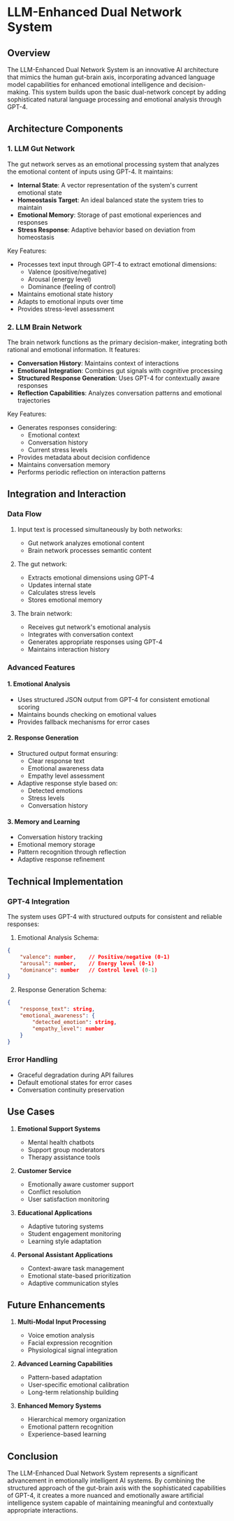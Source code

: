 # LLM-Enhanced Dual Network System

## Overview
The LLM-Enhanced Dual Network System is an innovative AI architecture that mimics the human gut-brain axis, incorporating advanced language model capabilities for enhanced emotional intelligence and decision-making. This system builds upon the basic dual-network concept by adding sophisticated natural language processing and emotional analysis through GPT-4.

## Architecture Components

### 1. LLM Gut Network
The gut network serves as an emotional processing system that analyzes the emotional content of inputs using GPT-4. It maintains:

- **Internal State**: A vector representation of the system's current emotional state
- **Homeostasis Target**: An ideal balanced state the system tries to maintain
- **Emotional Memory**: Storage of past emotional experiences and responses
- **Stress Response**: Adaptive behavior based on deviation from homeostasis

Key Features:
- Processes text input through GPT-4 to extract emotional dimensions:
  - Valence (positive/negative)
  - Arousal (energy level)
  - Dominance (feeling of control)
- Maintains emotional state history
- Adapts to emotional inputs over time
- Provides stress-level assessment

### 2. LLM Brain Network
The brain network functions as the primary decision-maker, integrating both rational and emotional information. It features:

- **Conversation History**: Maintains context of interactions
- **Emotional Integration**: Combines gut signals with cognitive processing
- **Structured Response Generation**: Uses GPT-4 for contextually aware responses
- **Reflection Capabilities**: Analyzes conversation patterns and emotional trajectories

Key Features:
- Generates responses considering:
  - Emotional context
  - Conversation history
  - Current stress levels
- Provides metadata about decision confidence
- Maintains conversation memory
- Performs periodic reflection on interaction patterns

## Integration and Interaction

### Data Flow
1. Input text is processed simultaneously by both networks:
   - Gut network analyzes emotional content
   - Brain network processes semantic content

2. The gut network:
   - Extracts emotional dimensions using GPT-4
   - Updates internal state
   - Calculates stress levels
   - Stores emotional memory

3. The brain network:
   - Receives gut network's emotional analysis
   - Integrates with conversation context
   - Generates appropriate responses using GPT-4
   - Maintains interaction history

### Advanced Features

#### 1. Emotional Analysis
- Uses structured JSON output from GPT-4 for consistent emotional scoring
- Maintains bounds checking on emotional values
- Provides fallback mechanisms for error cases

#### 2. Response Generation
- Structured output format ensuring:
  - Clear response text
  - Emotional awareness data
  - Empathy level assessment
- Adaptive response style based on:
  - Detected emotions
  - Stress levels
  - Conversation history

#### 3. Memory and Learning
- Conversation history tracking
- Emotional memory storage
- Pattern recognition through reflection
- Adaptive response refinement

## Technical Implementation

### GPT-4 Integration
The system uses GPT-4 with structured outputs for consistent and reliable responses:

1. Emotional Analysis Schema:
```json
{
    "valence": number,    // Positive/negative (0-1)
    "arousal": number,    // Energy level (0-1)
    "dominance": number   // Control level (0-1)
}
```

2. Response Generation Schema:
```json
{
    "response_text": string,
    "emotional_awareness": {
        "detected_emotion": string,
        "empathy_level": number
    }
}
```

### Error Handling
- Graceful degradation during API failures
- Default emotional states for error cases
- Conversation continuity preservation

## Use Cases

1. **Emotional Support Systems**
   - Mental health chatbots
   - Support group moderators
   - Therapy assistance tools

2. **Customer Service**
   - Emotionally aware customer support
   - Conflict resolution
   - User satisfaction monitoring

3. **Educational Applications**
   - Adaptive tutoring systems
   - Student engagement monitoring
   - Learning style adaptation

4. **Personal Assistant Applications**
   - Context-aware task management
   - Emotional state-based prioritization
   - Adaptive communication styles

## Future Enhancements

1. **Multi-Modal Input Processing**
   - Voice emotion analysis
   - Facial expression recognition
   - Physiological signal integration

2. **Advanced Learning Capabilities**
   - Pattern-based adaptation
   - User-specific emotional calibration
   - Long-term relationship building

3. **Enhanced Memory Systems**
   - Hierarchical memory organization
   - Emotional pattern recognition
   - Experience-based learning

## Conclusion
The LLM-Enhanced Dual Network System represents a significant advancement in emotionally intelligent AI systems. By combining the structured approach of the gut-brain axis with the sophisticated capabilities of GPT-4, it creates a more nuanced and emotionally aware artificial intelligence system capable of maintaining meaningful and contextually appropriate interactions.
